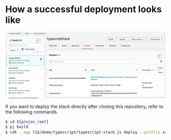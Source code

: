 # How a successful deployment looks like  
![image](../../../images/typescript_stack.png)  

If you want to deploy the stack directly after cloning this repository, refer to the following commands.  
```bash
$ cd ${projen_root}
$ pj build
$ cdk --app lib/demo/typescript/typescript-stack.js deploy --profile scott.hsieh
```